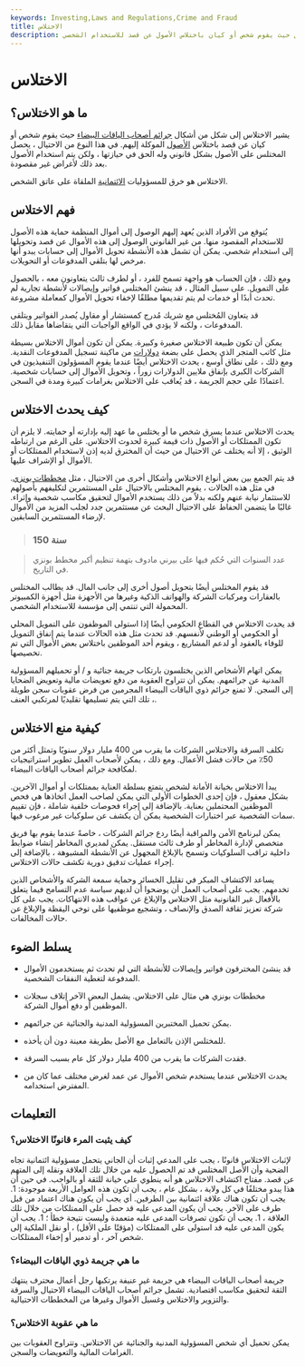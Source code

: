 ```yaml
---
keywords: Investing,Laws and Regulations,Crime and Fraud
title: الاختلاس
description: الاختلاس هو شكل من أشكال الاحتيال حيث يقوم شخص أو كيان باختلاس الأصول عن قصد للاستخدام الشخصي.
---
```


# الاختلاس
## ما هو الاختلاس؟

يشير الاختلاس إلى شكل من أشكال [جرائم أصحاب الياقات البيضاء](/white-collar-crime) حيث يقوم شخص أو كيان عن قصد باختلاس [الأصول](/asset) الموكلة إليهم. في هذا النوع من الاحتيال ، يحصل المختلس على الأصول بشكل قانوني وله الحق في حيازتها ، ولكن يتم استخدام الأصول بعد ذلك لأغراض غير مقصودة.

الاختلاس هو خرق للمسؤوليات [الائتمانية](/fiduciary) الملقاة على عاتق الشخص.

## فهم الاختلاس

يُتوقع من الأفراد الذين يُعهد إليهم الوصول إلى أموال المنظمة حماية هذه الأصول للاستخدام المقصود منها. من غير القانوني الوصول إلى هذه الأموال عن قصد وتحويلها إلى استخدام شخصي. يمكن أن تشمل هذه الأنشطة تحويل الأموال إلى حسابات يبدو أنها مرخص لها بتلقي المدفوعات أو التحويلات.

ومع ذلك ، فإن الحساب هو واجهة تسمح للفرد ، أو لطرف ثالث يتعاونون معه ، بالحصول على التمويل. على سبيل المثال ، قد ينشئ المختلس فواتير وإيصالات لأنشطة تجارية لم تحدث أبدًا أو خدمات لم يتم تقديمها مطلقًا لإخفاء تحويل الأموال كمعاملة مشروعة.

قد يتعاون المُختلس مع شريك مُدرج كمستشار أو مقاول يُصدر الفواتير ويتلقى المدفوعات ، ولكنه لا يؤدي في الواقع الواجبات التي يتقاضاها مقابل ذلك.

يمكن أن تكون طبيعة الاختلاس صغيرة وكبيرة. يمكن أن تكون أموال الاختلاس بسيطة مثل كاتب المتجر الذي يحصل على بضعة [دولارات](/buck) من ماكينة تسجيل المدفوعات النقدية. ومع ذلك ، على نطاق أوسع ، يحدث الاختلاس أيضًا عندما يقوم المسؤولون التنفيذيون في الشركات الكبرى بإنفاق ملايين الدولارات زوراً ، وتحويل الأموال إلى حسابات شخصية. اعتمادًا على حجم الجريمة ، قد يُعاقب على الاختلاس بغرامات كبيرة ومدة في السجن.

## كيف يحدث الاختلاس

يحدث الاختلاس عندما يسرق شخص ما أو يختلس ما عهد إليه بإدارته أو حمايته. لا يلزم أن تكون الممتلكات أو الأصول ذات قيمة كبيرة لحدوث الاختلاس. على الرغم من ارتباطه الوثيق ، إلا أنه يختلف عن الاحتيال من حيث أن المخترق لديه إذن لاستخدام الممتلكات أو الأموال أو الإشراف عليها.

قد يتم الجمع بين بعض أنواع الاختلاس وأشكال أخرى من الاحتيال ، مثل [مخططات بونزي](/ponzischeme). في مثل هذه الحالات ، يقوم المختلس بالاحتيال على المستثمرين لتكليفهم بأصولهم للاستثمار نيابة عنهم ولكنه بدلاً من ذلك يستخدم الأموال لتحقيق مكاسب شخصية وإثراء. غالبًا ما يتضمن الحفاظ على الاحتيال البحث عن مستثمرين جدد لجلب المزيد من الأموال لإرضاء المستثمرين السابقين.

> ### 150 سنة

> عدد السنوات التي حُكم فيها على بيرني مادوف بتهمة تنظيم أكبر مخطط بونزي في التاريخ.

>

قد يقوم المختلس أيضًا بتحويل أصول أخرى إلى جانب المال. قد يطالب المختلس بالعقارات ومركبات الشركة والهواتف الذكية وغيرها من الأجهزة مثل أجهزة الكمبيوتر المحمولة التي تنتمي إلى مؤسسة للاستخدام الشخصي.

قد يحدث الاختلاس في القطاع الحكومي أيضًا إذا استولى الموظفون على التمويل المحلي أو الحكومي أو الوطني لأنفسهم. قد تحدث مثل هذه الحالات عندما يتم إنفاق التمويل للوفاء بالعقود أو لدعم المشاريع ، ويقوم أحد الموظفين باختلاس بعض الأموال التي تم تخصيصها.

يمكن اتهام الأشخاص الذين يختلسون بارتكاب جريمة جنائية و / أو تحميلهم المسؤولية المدنية عن جرائمهم. يمكن أن تتراوح العقوبة من دفع تعويضات مالية وتعويض الضحايا إلى السجن. لا تمنع جرائم ذوي الياقات البيضاء المجرمين من فرض عقوبات سجن طويلة ، تلك التي يتم تسليمها تقليديًا لمرتكبي العنف.

## كيفية منع الاختلاس

تكلف السرقة والاختلاس الشركات ما يقرب من 400 مليار دولار سنويًا وتمثل أكثر من 50٪ من حالات فشل الأعمال. ومع ذلك ، يمكن لأصحاب العمل تطوير استراتيجيات لمكافحة جرائم أصحاب الياقات البيضاء.

يبدأ الاختلاس بخيانة الأمانة لشخص يتمتع بسلطة العناية بممتلكات أو أموال الآخرين. بشكل معقول ، فإن إحدى الخطوات الأولى التي يمكن لصاحب العمل اتخاذها هي فحص الموظفين المحتملين بعناية. بالإضافة إلى إجراء فحوصات خلفية شاملة ، فإن تقييم سمات الشخصية عبر اختبارات الشخصية يمكن أن يكشف عن سلوكيات غير مرغوب فيها.

يمكن لبرنامج الأمن والمراقبة أيضًا ردع جرائم الشركات ، خاصةً عندما يقوم بها فريق متخصص لإدارة المخاطر أو طرف ثالث مستقل. يمكن لمديري المخاطر إنشاء ضوابط داخلية تراقب السلوكيات وتسمح بالإبلاغ المجهول عن الأنشطة المشبوهة ، بالإضافة إلى إجراء عمليات تدقيق دورية تكشف حالات الاختلاس.

يساعد الاكتشاف المبكر في تقليل الخسائر وحماية سمعة الشركة والأشخاص الذين تخدمهم. يجب على أصحاب العمل أن يوضحوا أن لديهم سياسة عدم التسامح فيما يتعلق بالأفعال غير القانونية مثل الاختلاس والإبلاغ عن عواقب هذه الانتهاكات. يجب على كل شركة تعزيز ثقافة الصدق والإنصاف ، وتشجيع موظفيها على توخي اليقظة والإبلاغ عن حالات المخالفات.

## يسلط الضوء

- قد ينشئ المخترقون فواتير وإيصالات للأنشطة التي لم تحدث ثم يستخدمون الأموال المدفوعة لتغطية النفقات الشخصية.

- مخططات بونزي هي مثال على الاختلاس. يشمل البعض الآخر إتلاف سجلات الموظفين أو دفع أموال الشركة.

- يمكن تحميل المختبرين المسؤولية المدنية والجنائية عن جرائمهم.

- للمختلس الإذن بالتعامل مع الأصل بطريقة معينة دون أن يأخذه.

- فقدت الشركات ما يقرب من 400 مليار دولار كل عام بسبب السرقة.

- يحدث الاختلاس عندما يستخدم شخص الأموال عن عمد لغرض مختلف عما كان من المفترض استخدامه.

## التعليمات

### كيف يثبت المرء قانونًا الاختلاس؟

لإثبات الاختلاس قانونًا ، يجب على المدعي إثبات أن الجاني يتحمل مسؤولية ائتمانية تجاه الضحية وأن الأصل المختلس قد تم الحصول عليه من خلال تلك العلاقة ونقله إلى المتهم عن قصد. مفتاح اكتشاف الاختلاس هو أنه ينطوي على خيانة للثقة أو بالواجب. في حين أن هذا يبدو مختلفًا في كل ولاية ، بشكل عام ، يجب أن تكون هذه العوامل الأربعة موجودة: 1. يجب أن تكون هناك علاقة ائتمانية بين الطرفين. أي يجب أن يكون هناك اعتماد من قبل طرف على الآخر. يجب أن يكون المدعى عليه قد حصل على الممتلكات من خلال تلك العلاقة ، 1. يجب أن تكون تصرفات المدعى عليه متعمدة وليست نتيجة خطأ ؛ 1. يجب أن يكون المدعى عليه قد استولى على الممتلكات (مؤقتًا على الأقل) ، أو نقل الملكية إلى شخص آخر ، أو تدمير أو إخفاء الممتلكات.

### ما هي جريمة ذوي الياقات البيضاء؟

جريمة أصحاب الياقات البيضاء هي جريمة غير عنيفة يرتكبها رجل أعمال محترف ينتهك الثقة لتحقيق مكاسب اقتصادية. تشمل جرائم أصحاب الياقات البيضاء الاحتيال والسرقة والتزوير والاختلاس وغسيل الأموال وغيرها من المخططات الاحتيالية.

### ما هي عقوبة الاختلاس؟

يمكن تحميل أي شخص المسؤولية المدنية والجنائية عن الاختلاس. وتتراوح العقوبات بين الغرامات المالية والتعويضات والسجن.


